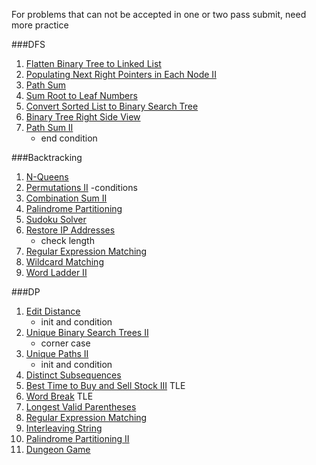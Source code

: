For problems that can not be accepted in one or two pass submit, need more practice

###DFS
1. [Flatten Binary Tree to Linked List](https://leetcode.com/submissions/detail/30446952/)
2. [Populating Next Right Pointers in Each Node II ](https://leetcode.com/problems/populating-next-right-pointers-in-each-node-ii/)
3. [Path Sum](https://leetcode.com/problems/path-sum/)
4. [Sum Root to Leaf Numbers ](https://leetcode.com/problems/sum-root-to-leaf-numbers/)
5. [Convert Sorted List to Binary Search Tree](https://leetcode.com/problems/convert-sorted-list-to-binary-search-tree/)
6. [Binary Tree Right Side View ](https://leetcode.com/problems/binary-tree-right-side-view/)
7. [Path Sum II](https://leetcode.com/problems/path-sum-ii/)
    - end condition

###Backtracking
1. [N-Queens](http://www.lintcode.com/en/problem/n-queens/)
2. [Permutations II](http://www.lintcode.com/en/problem/permutations-ii/)
    -conditions
3. [Combination Sum II](http://www.lintcode.com/en/problem/combination-sum-ii/)
4. [Palindrome Partitioning](http://www.lintcode.com/en/problem/palindrome-partitioning/)
5. [Sudoku Solver](https://leetcode.com/problems/sudoku-solver/)
6. [Restore IP Addresses](https://leetcode.com/problems/restore-ip-addresses/)
    - check length
7. [Regular Expression Matching](https://leetcode.com/problems/regular-expression-matching/)
8. [Wildcard Matching](https://leetcode.com/problems/wildcard-matching/)
9. [Word Ladder II](https://leetcode.com/problems/word-ladder-ii/)

###DP
1. [Edit Distance](http://www.lintcode.com/en/problem/edit-distance/)
	- init and condition
2. [Unique Binary Search Trees II](https://leetcode.com/problems/unique-binary-search-trees-ii/)
	- corner case
3. [Unique Paths II](https://leetcode.com/problems/unique-paths-ii/)
	- init and condition
4. [Distinct Subsequences](https://leetcode.com/problems/distinct-subsequences/)
5. [Best Time to Buy and Sell Stock III](https://leetcode.com/problems/best-time-to-buy-and-sell-stock-iii/)
	TLE
6. [Word Break](https://leetcode.com/problems/word-break/)
	TLE
7. [Longest Valid Parentheses](https://leetcode.com/problems/longest-valid-parentheses/)
8. [Regular Expression Matching](https://leetcode.com/problems/regular-expression-matching/)
9. [Interleaving String](https://leetcode.com/problems/interleaving-string/)
10. [Palindrome Partitioning II](http://www.lintcode.com/en/problem/palindrome-partitioning-ii/)
11. [Dungeon Game](https://leetcode.com/problems/dungeon-game/)
